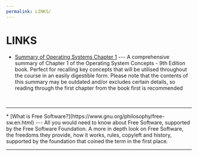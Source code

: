 ```yaml
---
permalink: LINKS/
---
```


# LINKS

* [Summary of Operating Systems Chapter 1](https://www.studocu.com/row/document/jamaa%D8%A9-alkahr%D8%A9/operating-system/chapter-1-summary-operating-system-concepts-9th-edition/21637353) ---
A comprehensive summary of Chapter 1 of the Operating System Concepts - 9th Edition book.
Perfect for recalling key concepts that will be utilised throughout the course in an easily digestible form.
Please note that the contents of this summary may be outdated and/or excludes certain details, so reading through the first chapter from the book first is recommended
<br>
<hr>
* [What is Free Software?](https://www.gnu.org/philosophy/free-sw.en.html) ---
All you would need to know about Free Software, supported by the Free Software Foundation.
A more in depth look on Free Software, the freedoms they provide, how it works, rules, copyleft and history, supported by the foundation that coined the term in the first place.
<br>
<hr>

